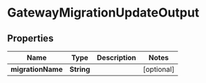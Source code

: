 

# GatewayMigrationUpdateOutput


## Properties

| Name | Type | Description | Notes |
|------------ | ------------- | ------------- | -------------|
|**migrationName** | **String** |  |  [optional] |



